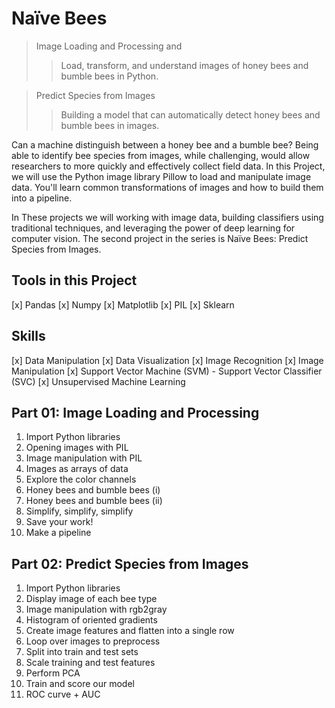 # Naïve Bees
> Image Loading and Processing and 
>> Load, transform, and understand images of honey bees and bumble bees in Python.

> Predict Species from Images
>> Building a model that can automatically detect honey bees and bumble bees in images.

Can a machine distinguish between a honey bee and a bumble bee? Being able to identify bee species from images, while challenging, would allow researchers to more quickly and effectively collect field data. In this Project, we will use the Python image library Pillow to load and manipulate image data. You'll learn common transformations of images and how to build them into a pipeline.

In These projects we will working with image data, building classifiers using traditional techniques, and leveraging the power of deep learning for computer vision. The second project in the series is Naïve Bees: Predict Species from Images.

## Tools in this Project
[x] Pandas 
[x] Numpy
[x] Matplotlib
[x] PIL
[x] Sklearn

## Skills
[x] Data Manipulation
[x] Data Visualization
[x] Image Recognition
[x] Image Manipulation
[x] Support Vector Machine (SVM) - Support Vector Classifier (SVC)
[x] Unsupervised Machine Learning


## Part 01: Image Loading and Processing
1. Import Python libraries
2. Opening images with PIL
3. Image manipulation with PIL
4. Images as arrays of data
5. Explore the color channels
6. Honey bees and bumble bees (i)
7. Honey bees and bumble bees (ii)
8. Simplify, simplify, simplify
9. Save your work!
10. Make a pipeline

## Part 02: Predict Species from Images
1. Import Python libraries
2. Display image of each bee type
3. Image manipulation with rgb2gray
4. Histogram of oriented gradients
5. Create image features and flatten into a single row
6. Loop over images to preprocess
7. Split into train and test sets
8. Scale training and test features
9. Perform PCA
10. Train and score our model
11. ROC curve + AUC